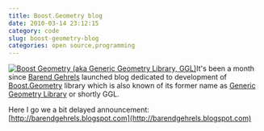 ```yaml
---
title: Boost.Geometry blog
date: 2010-03-14 23:12:15
category: code
slug: boost-geometry-blog
categories: open source,programming
---
```


[![Boost Geometry (aka Generic Geometry Library, GGL)](/images/logos/ggl-logo.png)](http://trac.osgeo.org/ggl/)It's been a month since [Barend Gehrels](http://www.boostcon.com/program/speakers) launched blog dedicated to development of [Boost.Geometry](http://trac.osgeo.org/ggl/) library which is also known of its former name as [Generic Geometry Library](http://industry.slashgeo.org/industry/09/02/17/1715248.shtml) or shortly GGL.


Here I go we a bit delayed announcement: [http://barendgehrels.blogspot.com](http://barendgehrels.blogspot.com)

